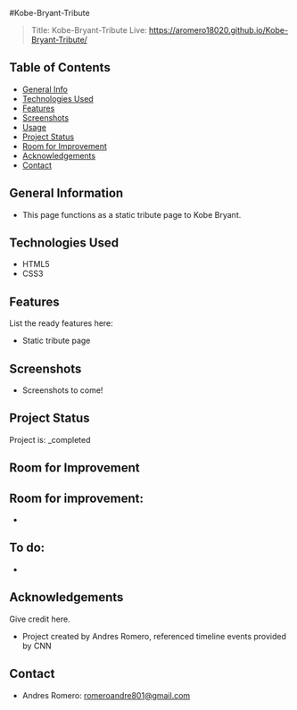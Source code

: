 #Kobe-Bryant-Tribute
> Title: Kobe-Bryant-Tribute
> Live: https://aromero18020.github.io/Kobe-Bryant-Tribute/

## Table of Contents
* [General Info](#general-information)
* [Technologies Used](#technologies-used)
* [Features](#features)
* [Screenshots](#screenshots)
* [Usage](#usage)
* [Project Status](#project-status)
* [Room for Improvement](#room-for-improvement)
* [Acknowledgements](#acknowledgements)
* [Contact](#contact)


## General Information
- This page functions as a static tribute page to Kobe Bryant.


## Technologies Used
- HTML5
- CSS3


## Features
List the ready features here:
- Static tribute page


## Screenshots
- Screenshots to come!


## Project Status
Project is: _completed

## Room for Improvement

Room for improvement:
- 
- 

To do:
-
-



## Acknowledgements
Give credit here.
- Project created by Andres Romero, referenced timeline events provided by CNN


## Contact
- Andres Romero: romeroandre801@gmail.com
